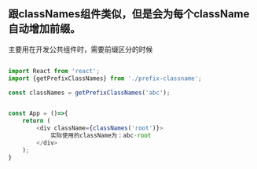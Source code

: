 ## 跟classNames组件类似，但是会为每个className自动增加前缀。

主要用在开发公共组件时，需要前缀区分的时候


```typescript

import React from 'react';
import {getPrefixClassNames} from './prefix-classname';

const classNames = getPrefixClassNames('abc');


const App = ()=>{
    return (
        <div className={classNames('root')}>
            实际使用的className为：abc-root
        </div>
    );
}

```